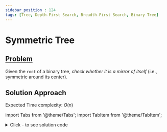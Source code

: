 ```yaml
---
sidebar_position : 124
tags: [Tree, Depth-First Search, Breadth-First Search, Binary Tree]
---
```


# Symmetric Tree

## [Problem](https://leetcode.com/problems/symmetric-tree/)

<p>Given the <code>root</code> of a binary tree, <em>check whether it is a mirror of itself</em> (i.e., symmetric around its center).</p>

## Solution Approach

Expected Time complexity: $O(n)$

import Tabs from '@theme/Tabs';
import TabItem from '@theme/TabItem';

<details><summary>Click - to see solution code</summary>

<Tabs>
<TabItem value="cpp" label="C++">

```cpp
class Solution {
   public:
    bool traversal(TreeNode* p, TreeNode* q) {
        if (!p && !q) return true;
        if ((!p && q) || (p && !q)) return false;
        if (p->val != q->val) return false;
        return (traversal(p->right, q->left) & traversal(p->left, q->right));
    }

    bool isSymmetric(TreeNode* root) {
        return traversal(root->left, root->right);
    }
};

```
</TabItem>
</Tabs>

</details>
